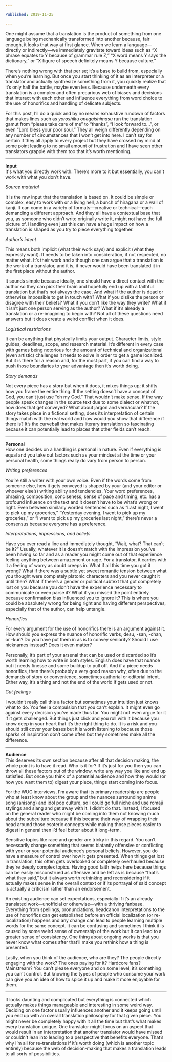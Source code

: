 ```yaml
---

Published: 2019-11-25

---
```



One might assume that a translation is the product of something from one language being mechanically transformed into another because, fair enough, it looks that way at first glance. When we learn a language—directly or indirectly—we immediately gravitate toward ideas such as “X phrase equates to Y because of grammar rule Z,” “X word means Y says the dictionary,” or “X figure of speech definitely means Y because culture.”

There’s nothing wrong with that per se; it’s a base to build from, especially when you’re learning. But once you start thinking of it as an interpreter or a translator and actually synthesize something from it, you quickly realize that it’s only half the battle, maybe even less. Because underneath every translation is a complex and often precarious web of biases and decisions that interact with each other and influence everything from word choice to the use of honorifics and handling of delicate subjects.

For this post, I’ll do a quick and by no means exhaustive rundown of factors that makes lines such as _yoroshiku onegaishimasu_ run the translation gamut from “please take care of me” to “thanks”, “I look forward to…”, or even “Lord bless your poor soul.” They all weigh differently depending on any number of circumstances that I won’t get into here. I can’t say for certain if they all apply to every project but they have crossed my mind at some point leading to no small amount of frustration and I have seen other translators grapple with them too that it’s worth mentioning.

---

**Input**  
It's what you directly work with. There’s more to it but essentially, you can't work with what you don't have.

_Source material_

It is the raw input that the translation is based on. It could be simple or complex, easy to work with or a living hell, a bunch of hiragana or a wall of kanji. It can come in a variety of formats—creative or technical—each demanding a different approach. And they all have a contextual base that you, as someone who didn’t write originally write it, might not have the full picture of. Handling even just this can have a huge impact on how a translation is shaped as you try to piece everything together.

_Author’s intent_

This means both implicit (what their work says) and explicit (what they expressly want). It needs to be taken into consideration, if not respected, no matter what. It’s their work and although one can argue that a translation is the work of a translator, and it is, it never would have been translated it in the first place without the author.  
  
It sounds simple because ideally, one should have a direct contact with the author so they can pick their brain and hopefully end up with a faithful translation but that’s not always the case. And what if the author is dead or otherwise impossible to get in touch with? What if you dislike the person or disagree with their beliefs? What if you don’t like the way they write? What if it isn’t just one person serving as the author? What if it’s already a translation or a re-imagining to begin with? Not all of these questions need answers but it does create a weird conflict when it does.

_Logistical restrictions_

It can be anything that physically limits your output. Character limits, style guides, deadlines, scope, and research material. It’s different in every case with games being notorious for the amount of technical and organizational (even artistic) challenges it needs to solve in order to get a game localized. But it is there for a reason and, for the most part, if you can find a way to push those boundaries to your advantage then it’s worth doing.

_Story demands_

Not every piece has a story but when it does, it mixes things up; it shifts how you frame the entire thing. If the setting doesn’t have a concept of God, you can’t just use “oh my God.” That wouldn’t make sense. If the way people speak changes in the source text due to some dialect or whatnot, how does that get conveyed? What about jargon and vernacular? If the story takes place in a fictional setting, does its interpretation of certain things match with the real world and how would you show that difference if there is? It’s the curveball that makes literary translation so fascinating because it can potentially lead to places that other fields can’t reach.

* * *

**Personal**  
How one decides on a handling is personal in nature. Even if everything is equal and you take out factors such as your mindset at the time or your personal health, some things really do vary from person to person.

_Writing preferences_

You’re still a writer with your own voice. Even if the words come from someone else, how it gets conveyed is shaped by your (and your editor or whoever else’s) writing ability and tendencies. Your word preferences, phrasing, composition, conciseness, sense of pace and timing, etc. has a profound influence on the text and it doesn’t have to be what’s wrong or right. Even between similarly worded sentences such as “Last night, I went to pick up my groceries,” “Yesterday evening, I went to pick up my groceries,” or “I went to pick up my groceries last night,” there’s never a consensus because everyone has a preference.

_Interpretations, impressions, and beliefs_

Have you ever read a line and immediately thought, “Wait, what? That can’t be it?” Usually, whatever it is doesn’t match with the impression you’ve been having so far and as a reader you might come out of that experience feeling anything between amazement or rage. For a translator, it carries with it a feeling of worry as doubt creeps in. What if all this time you got it wrong? What if there was a subtle yet sweet romantic tension between what you thought were completely platonic characters and you never caught it until then? What if there’s a gender or political subtext that got completely lost on you because you don’t have the experience necessary to communicate or even parse it? What if you missed the point entirely because confirmation bias influenced you to ignore it? This is where you could be absolutely wrong for being right and having different perspectives, especially that of the author, can help untangle.

_Honorifics_

For every argument for the use of honorifics there is an argument against it. How should you express the nuance of honorific verbs, desu, -san, -chan, or -kun? Do you have put them in as is to convey seniority? Should I use nicknames instead? Does it even matter?  
  
Personally, it’s part of your arsenal that can be used or discarded so it’s worth learning how to write in both styles. English does have that nuance but it needs finesse and some buildup to pull off. And if a piece needs honorifics, then there’s probably a very good reason why, often due to the demands of story or convenience, sometimes authorial or editorial intent. Either way, it’s a thing and not the end of the world if gets used or not.

_Gut feelings_

I wouldn’t really call this a factor but sometimes your intuition just knows what to do. You feel a compulsion that you can’t explain. It might even go against every decision you’ve made thus far. You might not even argue for it if it gets challenged. But things just click and you roll with it because you know deep in your heart that it’s the right thing to do. It is a risk and you should still cover your bases but it is worth listening to because those sparks of inspiration don’t come often but they sometimes make all the difference.

* * *

**Audience**  
This deserves its own section because after all that decision making, the whole point is to have it read. Who is it for? If it’s just for you then you can throw all these factors out of the window, write any way you like and end up satisfied. But once you think of a potential audience and how they would (or how you want them to) digest your piece, things start coming into focus.

For the WUG interviews, I'm aware that its primary readership are people who at least know about the group and the nuances surrounding anime song (anisong) and idol pop culture, so I could go full niche and use romaji stylings and slang and get away with it. I didn’t do that. Instead, I focused on the general reader who might be coming into them not knowing much about the subculture because if this became their way of wrapping their head around those esoteric concepts while making those pieces easier to digest in general then I’d feel better about it long-term.   
  
Sensitive topics like race and gender are tricky in this regard. You can’t necessarily change something that seems blatantly offensive or conflicting with your or your potential audience’s personal beliefs. However, you do have a measure of control over how it gets presented. When things get lost in translation, this often gets overlooked or completely overhauled because they're deeply complex topics. Having good faith helps here because things can be easily misconstrued as offensive and be left as is because “that’s what they said,” but it always worth rethinking and reconsidering if it actually makes sense in the overall context or if its portrayal of said concept is actually a criticism rather than an endorsement.  
  
An existing audience can set expectations, especially if it’s an already translated work—unofficial or otherwise—with a thriving fanbase. Everything from spellings, pronunciations, headcanon interpretations to the use of honorifics can get established before an official localization (or re-localization) happens and any change can lead to people learning multiple words for the same concept. It can be confusing and sometimes I think it is caused by some weird sense of ownership of the work but it can lead to a greater sense of consistency. One thing about ongoing works is that you never know what comes after that’ll make you rethink how a thing is presented.  
  
Lastly, when you think of the audience, who are they? The people directly engaging with the work? The ones paying for it? Hardcore fans? Mainstream? You can’t please everyone and on some level, it’s something you can’t control. But knowing the types of people who consume your work can give you an idea of how to spice it up and make it more enjoyable for them.

* * *

It looks daunting and complicated but everything is connected which actually makes things manageable and interesting in some weird way. Deciding on one factor usually influences another and it keeps going until you end up with an overall translation philosophy for that given piece. You might never be completely happy with it all the time but that’s what makes every translation unique. One translator might focus on an aspect that would result in an interpretation that another translator would have missed or couldn't lean into leading to a perspective that benefits everyone. That’s why I’m all for re-translations if it’s worth doing (which is another topic entirely) because the web of decision-making that makes a translation leads to all sorts of possibilities.
